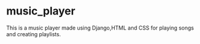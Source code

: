 # music_player
This is a music player made using Django,HTML and CSS for playing songs and creating playlists.

